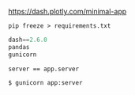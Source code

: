 https://dash.plotly.com/minimal-app

`pip freeze > requirements.txt`

```python
dash==2.6.0
pandas
gunicorn
```

`server == app.server`

`$ gunicorn app:server`

